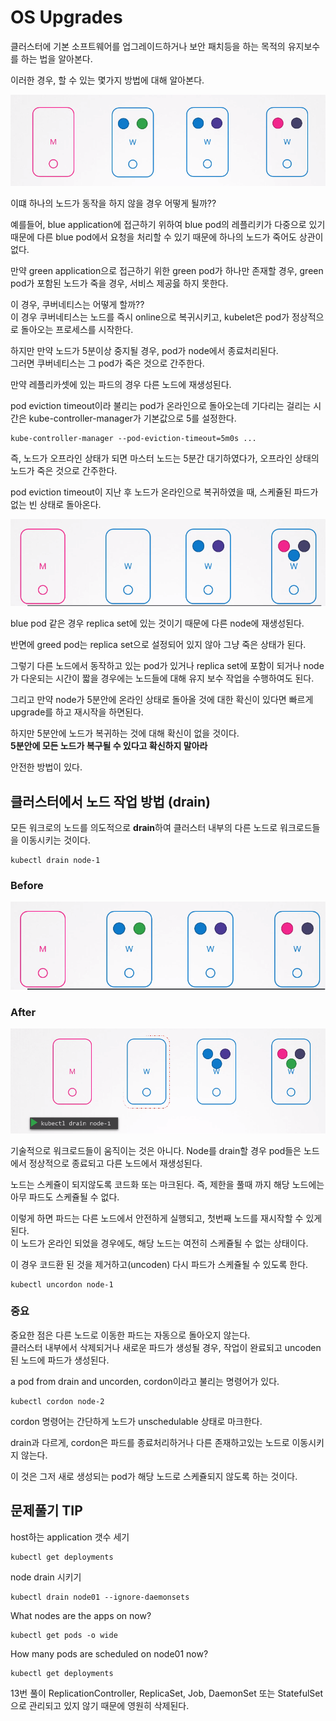# OS Upgrades
클러스터에 기본 소프트웨어를 업그레이드하거나 보안 패치등을 하는 목적의 유지보수를 하는 법을 알아본다.

이러한 경우, 할 수 있는 몇가지 방법에 대해 알아본다.

![clusterSample](../contents/osupgrade1.PNG)

이떄 하나의 노드가 동작을 하지 않을 경우 어떻게 될까??

예를들어, blue application에 접근하기 위하여 blue pod의 레플리키가 다중으로 있기 때문에 다른 blue pod에서 요청을 처리할 수 있기 때문에 하나의 노드가 죽어도 상관이 없다.

만약 green application으로 접근하기 위한 green pod가 하나만 존재할 경우, green pod가 포함된 노드가 죽을 경우, 서비스 제공읋 하지 못한다.

이 경우, 쿠버네티스는 어떻게 할까??  
이 경우 쿠버네티스는 노드를 즉시 online으로 복귀시키고, kubelet은 pod가 정상적으로 돌아오는 프로세스를 시작한다.

하지만 만약 노드가 5분이상 중지될 경우, pod가 node에서 종료처리된다.  
그러면 쿠버네티스는 그 pod가 죽은 것으로 간주한다. 

만약 레플리카셋에 있는 파드의 경우 다른 노드에 재생성된다.

pod eviction timeout이라 불리는 pod가 온라인으로 돌아오는데 기다리는 걸리는 시간은 kube-controller-manager가 기본값으로 5를 설정한다.
```
kube-controller-manager --pod-eviction-timeout=5m0s ...
```

즉, 노드가 오프라인 상태가 되면 마스터 노드는 5분간 대기하였다가, 오프라인 상태의 노드가 죽은 것으로 간주한다. 

pod eviction timeout이 지난 후 노드가 온라인으로 복귀하였을 때, 스케쥴된 파드가 없는 빈 상태로 돌아온다.

![empty_node](../contents/osupgrade2.PNG)

blue pod 같은 경우 replica set에 있는 것이기 때문에 다른 node에 재생성된다.

반면에 greed pod는 replica set으로 설정되어 있지 않아 그냥 죽은 상태가 된다.

그렇기 다른 노드에서 동작하고 있는 pod가 있거나 replica set에 포함이 되거나 node가 다운되는 시간이 짧을 경우에는 노드들에 대해 유지 보수 작업을 수행하여도 된다.

그리고 만약 node가 5분안에 온라인 상태로 돌아올 것에 대한 확신이 있다면 빠르게 upgrade를 하고 재시작을 하면된다.

하지만 5분안에 노드가 복귀하는 것에 대해 확신이 없을 것이다.  
**5분안에 모든 노드가 복구될 수 있다고 확신하지 말아라**


안전한 방법이 있다.
## 클러스터에서 노드 작업 방법 (drain)

모든 워크로의 노드를 의도적으로 **drain**하여 클러스터 내부의 다른 노드로 워크로드들을 이동시키는 것이다.

```
kubectl drain node-1
```
### Before
![before_drain](../contents/osupgrade3.PNG)
### After
![after_drain](../contents/osupgrade4.PNG)

기술적으로 워크로드들이 움직이는 것은 아니다. Node를 drain할 경우 pod들은 노드에서 정상적으로 종료되고 다른 노드에서 재생성된다.

노드는 스케쥴이 되지않도록 코드화 또는 마크된다. 즉, 제한을 풀때 까지 해당 노드에는 아무 파드도 스케쥴될 수 없다.

이렇게 하면 파드는 다른 노드에서 안전하게 실행되고, 첫번째 노드를 재시작할 수 있게 된다.  
이 노드가 온라인 되었을 경우에도, 해당 노드는 여전히 스케쥴될 수 없는 상태이다.

이 경우 코드환 된 것을 제거하고(uncoden) 다시 파드가 스케쥴될 수 있도록 한다.
```
kubectl uncordon node-1
```

### 중요
중요한 점은 다른 노드로 이동한 파드는 자동으로 돌아오지 않는다.  
클러스터 내부에서 삭제되거나 새로운 파드가 생성될 경우, 작업이 완료되고 uncoden된 노드에 파드가 생성된다.

a pod from drain and uncorden, cordon이라고 불리는 명령어가 있다.
```
kubectl cordon node-2
```
cordon 명령어는 간단하게 노드가 unschedulable 상태로 마크한다.

drain과 다르게, cordon은 파드를 종료처리하거나 다른 존재하고있는 노드로 이동시키지 않는다.

이 것은 그저 새로 생성되는 pod가 해당 노드로 스케쥴되지 않도록 하는 것이다.


## 문제풀기 TIP
host하는 application 갯수 세기
```
kubectl get deployments
```

node drain 시키기
```
kubectl drain node01 --ignore-daemonsets
```

What nodes are the apps on now?
```
kubectl get pods -o wide
```

How many pods are scheduled on node01 now?
```
kubectl get deployments
```


13번 풀이
ReplicationController, ReplicaSet, Job, DaemonSet 또는 StatefulSet으로 관리되고 있지 않기 때문에 영원히 삭제된다.
